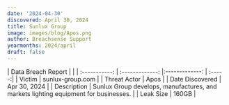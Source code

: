 ```yaml
---
date: '2024-04-30'
discovered: April 30, 2024
title: Sunlux Group
image: images/blog/Apos.png
author: Breachsense Support
yearmonths: 2024/april
draft: false
---
```


| Data Breach Report           |              | 
| :-----------: | :-------------:     |:-------------:    | :-----:|
| Victim      | sunlux-group.com      | 
| Threat Actor      | Apos      | 
| Date Discovered      | Apr 30, 2024      | 
| Description      | Sunlux Group develops, manufactures, and markets lighting equipment for businesses.      | 
| Leak Size      | 160GB      | 

